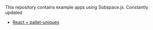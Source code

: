 This repository contains example apps using Subspace.js. Constantly updated

- [React + pallet-uniques](/react-pallet-uniques)
